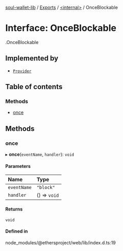 [soul-wallet-lib](../README.md) / [Exports](../modules.md) / [<internal\>](../modules/internal_.md) / OnceBlockable

# Interface: OnceBlockable

[<internal>](../modules/internal_.md).OnceBlockable

## Implemented by

- [`Provider`](../classes/internal_.Provider.md)

## Table of contents

### Methods

- [once](internal_.OnceBlockable.md#once)

## Methods

### once

▸ **once**(`eventName`, `handler`): `void`

#### Parameters

| Name | Type |
| :------ | :------ |
| `eventName` | ``"block"`` |
| `handler` | () => `void` |

#### Returns

`void`

#### Defined in

node_modules/@ethersproject/web/lib/index.d.ts:19
